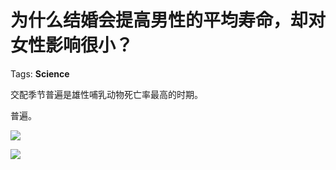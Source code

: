 # 为什么结婚会提高男性的平均寿命，却对女性影响很小？

Tags: **Science**

交配季节普遍是雄性哺乳动物死亡率最高的时期。

普遍。

![](https://pic2.zhimg.com/50/v2-52530620183740a2eca505adbc5c7a6c_hd.jpg?source=1940ef5c)  


![](https://pic2.zhimg.com/50/v2-a30c90f9994db877264c93905da627d1_hd.jpg?source=1940ef5c)


